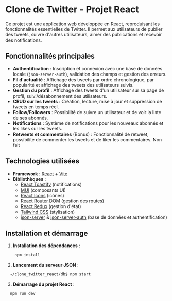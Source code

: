 # Clone de Twitter - Projet React

Ce projet est une application web développée en React, reproduisant les fonctionnalités essentielles de Twitter. Il permet aux utilisateurs de publier des tweets, suivre d'autres utilisateurs, aimer des publications et recevoir des notifications.

## Fonctionnalités principales

- **Authentification** : Inscription et connexion avec une base de données locale (`json-server-auth`), validation des champs et gestion des erreurs.
- **Fil d'actualité** : Affichage des tweets par ordre chronologique, par popularité et affichage des tweets des utilisateurs suivis.
- **Gestion du profil** : Affichage des tweets d'un utilisateur sur sa page de profil, suivi/désabonnement des utilisateurs.
- **CRUD sur les tweets** : Création, lecture, mise à jour et suppression de tweets en temps réel.
- **Follow/Followers** : Possibilité de suivre un utilisateur et de voir la liste de ses abonnés.
- **Notifications** : Système de notifications pour les nouveaux abonnés et les likes sur les tweets.
- **Retweets et commentaires** (Bonus) : Fonctionnalité de retweet, possibilité de commenter les tweets et de liker les commentaires. Non fait

## Technologies utilisées

- **Framework** : [React](https://react.dev/) + [Vite](https://vitejs.dev/)
- **Bibliothèques** :
  - [React Toastify](https://fkhadra.github.io/react-toastify/) (notifications)
  - [MUI](https://mui.com/) (composants UI)
  - [React Icons](https://react-icons.github.io/react-icons/) (icônes)
  - [React Router DOM](https://reactrouter.com/) (gestion des routes)
  - [React Redux](https://react-redux.js.org/) (gestion d'état)
  - [Tailwind CSS](https://tailwindcss.com/) (stylisation)
  - [json-server](https://github.com/typicode/json-server) & [json-server-auth](https://www.npmjs.com/package/json-server-auth) (base de données et authentification)

## Installation et démarrage

1. **Installation des dépendances** :
```sh
    npm install
```
2. **Lancement du serveur JSON** :
```sh
  ~/clone_twitter_react/db$ npm start
```
3. **Démarrage du projet React** :
```sh
  npm run dev
```

